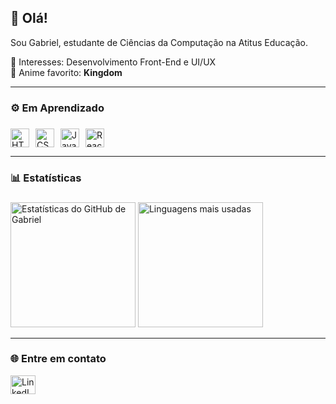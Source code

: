<h2>👋 Olá!</h2>

Sou Gabriel, estudante de Ciências da Computação na Atitus Educação.

📌 Interesses: Desenvolvimento Front-End e UI/UX  
🏯 Anime favorito: **Kingdom**

---

###

<h3>⚙️ Em Aprendizado</h3>

###

<div style="display: flex; gap: 10px;">
  <img src="https://cdn.jsdelivr.net/gh/devicons/devicon@latest/icons/html5/html5-original.svg" title="HTML" alt="HTML" width="30px"/>
  <img src="https://cdn.jsdelivr.net/gh/devicons/devicon@latest/icons/css3/css3-original.svg" title="CSS" alt="CSS" width="30px"/>
  <img src="https://cdn.jsdelivr.net/gh/devicons/devicon@latest/icons/javascript/javascript-original.svg" title="JavaScript" alt="JavaScript" width="30px"/>
  <img src="https://cdn.jsdelivr.net/gh/devicons/devicon@latest/icons/react/react-original.svg" title="React" alt="React" width="30px"/>
</div>

---

###

<h3>📊 Estatísticas</h3>

###

<div align="left">
  <img 
    src="https://github-readme-stats.vercel.app/api?username=gportrico&show_icons=true&theme=dracula&include_all_commits=true&locale=pt-br" 
    alt="Estatísticas do GitHub de Gabriel" 
    height="200"
  />
  <img 
    src="https://github-readme-stats.vercel.app/api/top-langs/?username=gportrico&theme=dracula&layout=compact&custom_title=Tecnologias&langs_count=9" 
    alt="Linguagens mais usadas"
    height="200"
  />
</div>

---

###

###

<h3>🌐 Entre em contato</h3>

<div align="left">
  <a href="https://www.linkedin.com/in/gportrico/" target="_blank">
    <img src="https://raw.githubusercontent.com/maurodesouza/profile-readme-generator/master/src/assets/icons/social/linkedin/default.svg" width="40" height="30" alt="LinkedIn logo"/>
  </a>
</div>

###
